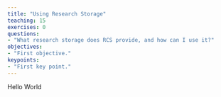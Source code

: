 ```yaml
---
title: "Using Research Storage"
teaching: 15
exercises: 0
questions:
- "What research storage does RCS provide, and how can I use it?"
objectives:
- "First objective."
keypoints:
- "First key point."
---
```

Hello World
